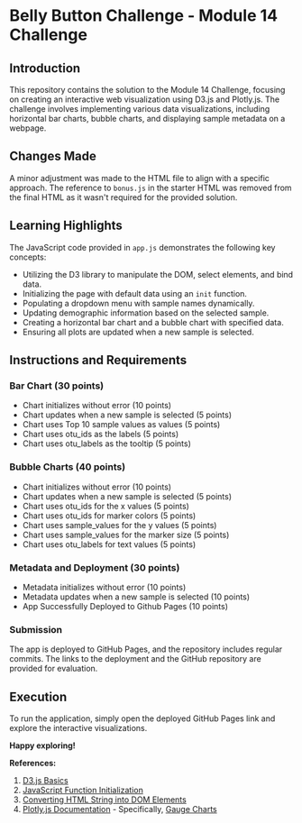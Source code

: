 # Belly Button Challenge - Module 14 Challenge

## Introduction

This repository contains the solution to the Module 14 Challenge, focusing on creating an interactive web visualization using D3.js and Plotly.js. The challenge involves implementing various data visualizations, including horizontal bar charts, bubble charts, and displaying sample metadata on a webpage.

## Changes Made

A minor adjustment was made to the HTML file to align with a specific approach. The reference to `bonus.js` in the starter HTML was removed from the final HTML as it wasn't required for the provided solution.

## Learning Highlights

The JavaScript code provided in `app.js` demonstrates the following key concepts:

- Utilizing the D3 library to manipulate the DOM, select elements, and bind data.
- Initializing the page with default data using an `init` function.
- Populating a dropdown menu with sample names dynamically.
- Updating demographic information based on the selected sample.
- Creating a horizontal bar chart and a bubble chart with specified data.
- Ensuring all plots are updated when a new sample is selected.

## Instructions and Requirements

### Bar Chart (30 points)

- Chart initializes without error (10 points)
- Chart updates when a new sample is selected (5 points)
- Chart uses Top 10 sample values as values (5 points)
- Chart uses otu_ids as the labels (5 points)
- Chart uses otu_labels as the tooltip (5 points)

### Bubble Charts (40 points)

- Chart initializes without error (10 points)
- Chart updates when a new sample is selected (5 points)
- Chart uses otu_ids for the x values (5 points)
- Chart uses otu_ids for marker colors (5 points)
- Chart uses sample_values for the y values (5 points)
- Chart uses sample_values for the marker size (5 points)
- Chart uses otu_labels for text values (5 points)

### Metadata and Deployment (30 points)

- Metadata initializes without error (10 points)
- Metadata updates when a new sample is selected (10 points)
- App Successfully Deployed to Github Pages (10 points)

### Submission

The app is deployed to GitHub Pages, and the repository includes regular commits. The links to the deployment and the GitHub repository are provided for evaluation.

## Execution

To run the application, simply open the deployed GitHub Pages link and explore the interactive visualizations.

**Happy exploring!**

**References:**

1. [D3.js Basics](https://stackoverflow.com/questions/17193578/basics-about-d3-js)
2. [JavaScript Function Initialization](https://stackoverflow.com/questions/336859/var-functionname-function-vs-function-functionname)
3. [Converting HTML String into DOM Elements](https://stackoverflow.com/questions/3103962/converting-html-string-into-dom-elements)
4. [Plotly.js Documentation](https://plotly.com/javascript/) - Specifically, [Gauge Charts](https://plotly.com/javascript/gauge-charts/)
